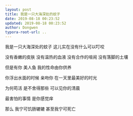 ```yaml
---
layout: post
title: 我是一只大海深处的蚊子
date: 2019-08-18 00:23:52
updated: 2019-08-18 00:23:52
author: Dongwen
typora-root-url: ..
---
```




我是一只大海深处的蚊子
这儿实在没有什么可以叮咬

没有香嫩的皮肤
没有温热的血液
没有合作的喧闹
没有落脚的土壤

但是有你
美人鱼
我的性命由你供养

你浮出水面的时候
亲吻你
在一天里最美好的时光

为何苟活
是不舍得那些
可以见你的清晨

最害怕的事情
是你感觉痒

那么
我宁可饥肠辘辘
甚至我宁可死亡